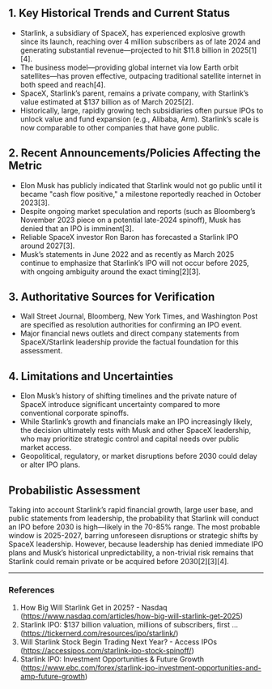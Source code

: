 ## 1. Key Historical Trends and Current Status

- Starlink, a subsidiary of SpaceX, has experienced explosive growth since its launch, reaching over 4 million subscribers as of late 2024 and generating substantial revenue—projected to hit $11.8 billion in 2025[1][4].
- The business model—providing global internet via low Earth orbit satellites—has proven effective, outpacing traditional satellite internet in both speed and reach[4].
- SpaceX, Starlink’s parent, remains a private company, with Starlink’s value estimated at $137 billion as of March 2025[2].
- Historically, large, rapidly growing tech subsidiaries often pursue IPOs to unlock value and fund expansion (e.g., Alibaba, Arm). Starlink’s scale is now comparable to other companies that have gone public.

## 2. Recent Announcements/Policies Affecting the Metric

- Elon Musk has publicly indicated that Starlink would not go public until it became "cash flow positive," a milestone reportedly reached in October 2023[3].
- Despite ongoing market speculation and reports (such as Bloomberg’s November 2023 piece on a potential late-2024 spinoff), Musk has denied that an IPO is imminent[3].
- Reliable SpaceX investor Ron Baron has forecasted a Starlink IPO around 2027[3].
- Musk’s statements in June 2022 and as recently as March 2025 continue to emphasize that Starlink’s IPO will not occur before 2025, with ongoing ambiguity around the exact timing[2][3].

## 3. Authoritative Sources for Verification

- Wall Street Journal, Bloomberg, New York Times, and Washington Post are specified as resolution authorities for confirming an IPO event.
- Major financial news outlets and direct company statements from SpaceX/Starlink leadership provide the factual foundation for this assessment.

## 4. Limitations and Uncertainties

- Elon Musk’s history of shifting timelines and the private nature of SpaceX introduce significant uncertainty compared to more conventional corporate spinoffs.
- While Starlink’s growth and financials make an IPO increasingly likely, the decision ultimately rests with Musk and other SpaceX leadership, who may prioritize strategic control and capital needs over public market access.
- Geopolitical, regulatory, or market disruptions before 2030 could delay or alter IPO plans.

## Probabilistic Assessment

Taking into account Starlink’s rapid financial growth, large user base, and public statements from leadership, the probability that Starlink will conduct an IPO before 2030 is high—likely in the 70-85% range. The most probable window is 2025-2027, barring unforeseen disruptions or strategic shifts by SpaceX leadership. However, because leadership has denied immediate IPO plans and Musk’s historical unpredictability, a non-trivial risk remains that Starlink could remain private or be acquired before 2030[2][3][4].

---

### References

1. How Big Will Starlink Get in 2025? - Nasdaq (https://www.nasdaq.com/articles/how-big-will-starlink-get-2025)
2. Starlink IPO: $137 billion valuation, millions of subscribers, first ... (https://tickernerd.com/resources/ipo/starlink/)
3. Will Starlink Stock Begin Trading Next Year? - Access IPOs (https://accessipos.com/starlink-ipo-stock-spinoff/)
4. Starlink IPO: Investment Opportunities & Future Growth (https://www.ebc.com/forex/starlink-ipo-investment-opportunities-and-amp-future-growth)